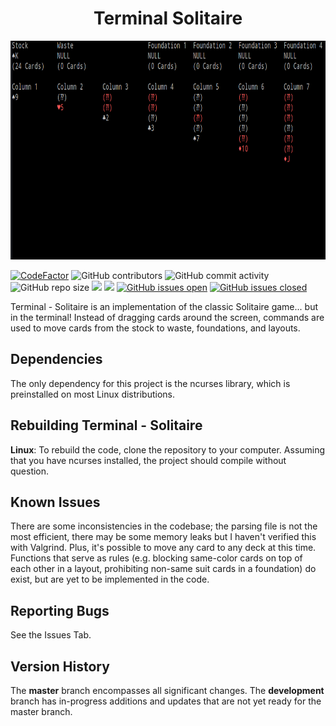 <h1 align="center">Terminal Solitaire</h1>

<p align="center">
  <img width="622" height="350" src="docs/solitaire.gif">
</p>

[![CodeFactor](https://www.codefactor.io/repository/github/joshuacrotts/Terminal-Solitaire/badge)](https://www.codefactor.io/repository/github/joshuacrotts/Terminal-Solitaire) ![GitHub contributors](https://img.shields.io/github/contributors/JoshuaCrotts/Terminal-Solitaire) ![GitHub commit activity](https://img.shields.io/github/commit-activity/m/JoshuaCrotts/Terminal-Solitaire) ![GitHub repo size](https://img.shields.io/github/repo-size/JoshuaCrotts/Terminal-Solitaire)  ![](https://tokei.rs/b1/github/JoshuaCrotts/Terminal-Solitaire) ![](https://tokei.rs/b1/github/JoshuaCrotts/Terminal-Solitaire?category=files) [![GitHub issues open](https://img.shields.io/github/issues/JoshuaCrotts/Terminal-Solitaire)]() 
[![GitHub issues closed](https://img.shields.io/github/issues-closed-raw/JoshuaCrotts/Terminal-Solitaire)]()

Terminal - Solitaire is an implementation of the classic Solitaire game... but in the terminal! Instead of dragging cards around the screen, commands are used to move cards from the stock to waste, foundations, and layouts. 

## Dependencies

The only dependency for this project is the ncurses library, which is preinstalled on most Linux distributions.

## Rebuilding Terminal - Solitaire

**Linux**: To rebuild the code, clone the repository to your computer. Assuming that you have ncurses installed, the project should compile without question.

## Known Issues
There are some inconsistencies in the codebase; the parsing file is not the most efficient, there may be some memory leaks but I haven't verified this with Valgrind. Plus, it's possible to move any card to any deck at this time. Functions that serve as rules (e.g. blocking same-color cards on top of each other in a layout, prohibiting non-same suit cards in a foundation) do exist, but are yet to be implemented in the code.

## Reporting Bugs

See the Issues Tab.

## Version History
The **master** branch encompasses all significant changes. The **development** branch has in-progress additions and updates that are not yet ready for the master branch.
